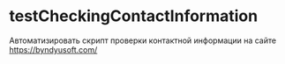 # testCheckingContactInformation
Автоматизировать скрипт проверки контактной информации на сайте https://byndyusoft.com/ 

